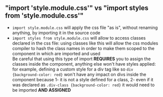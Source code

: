## "import 'style.module.css'" vs "import styles from 'style.module.css'"

- `import style.module.css` will apply the css file "as is", without renaming anything, by importing it in the source code
- `import styles from style.module.css` will allow to access classes declared in the css file: using classes like this will allow the css modules compiler to hash the class names in order to make them scoped to the component in which are imported and used\
  Be careful that using this type of import **REQUIRES** you to assign the classes inside the component, anything else won't have styles applied: for example, defining a custom style for a div tag like so `div {background-color: red}` won't have any impact on divs inside the component because 1- it is not a style defined for a class, 2- even if it was declared as `.div-class {background-color: red}` it would need to be imported **AND ASSIGNED**
